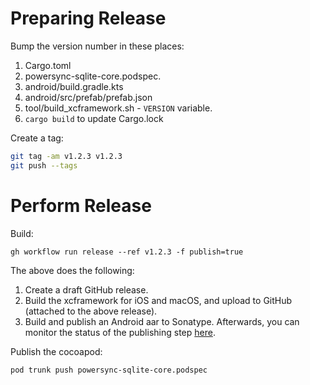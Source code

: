 # Preparing Release

Bump the version number in these places:

1. Cargo.toml
2. powersync-sqlite-core.podspec.
3. android/build.gradle.kts
4. android/src/prefab/prefab.json
5. tool/build_xcframework.sh - `VERSION` variable.
6. `cargo build` to update Cargo.lock

Create a tag:

```sh
git tag -am v1.2.3 v1.2.3
git push --tags
```

# Perform Release

Build:

```
gh workflow run release --ref v1.2.3 -f publish=true
```

The above does the following:

1. Create a draft GitHub release.
2. Build the xcframework for iOS and macOS, and upload to GitHub (attached to the above release).
3. Build and publish an Android aar to Sonatype. Afterwards, you can monitor the status of the publishing step [here](https://central.sonatype.com/publishing/deployments).

Publish the cocoapod:

```sh
pod trunk push powersync-sqlite-core.podspec
```
